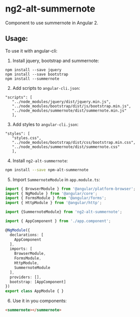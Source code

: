 # ng2-alt-summernote

Component to use summernote in Angular 2.

Usage:
------
To use it with angular-cli:

1. Install jquery, bootstrap and summernote:

```
npm install --save jquery
npm install --save bootstrap
npm install --summernote
```
2. Add scripts to `angular-cli.json`:
```
"scripts": [
   "../node_modules/jquery/dist/jquery.min.js",
   "../node_modules/bootstrap/dist/js/bootstrap.min.js",
   "../node_modules/summernote/dist/summernote.min.js"
   ],
```
3. Add styles to `angular-cli.json`:
```
"styles": [
   "styles.css",
   "../node_modules/bootstrap/dist/css/bootstrap.min.css",
   "../node_modules/summernote/dist/summernote.css"
   ],
```
4. Install `ng2-alt-summernote`:
```bash
npm install --save npm-alt-summernote
```
5. Import `SummernoteModule` in `app.module.ts`:
```typescript
import { BrowserModule } from '@angular/platform-browser';
import { NgModule } from '@angular/core';
import { FormsModule } from '@angular/forms';
import { HttpModule } from '@angular/http';

import {SummernoteModule} from 'ng2-alt-summernote';

import { AppComponent } from './app.component';

@NgModule({
  declarations: [
    AppComponent
  ],
  imports: [
    BrowserModule,
    FormsModule,
    HttpModule,
    SummernoteModule
  ],
  providers: [],
  bootstrap: [AppComponent]
})
export class AppModule { }
```
6. Use it in you components:

```html
<summernote></summernote>
```